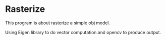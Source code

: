 # Rasterize
This program is about rasterize a simple obj model.

Using Eigen library to do vector computation and opencv to produce output.
